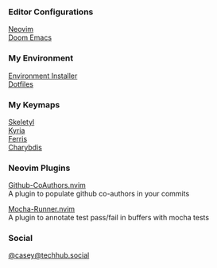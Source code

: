 ### Editor Configurations

[Neovim](https://github.com/cwebster2/vim)  
[Doom Emacs](https://github.com/cwebster2/.doom.d)

### My Environment

[Environment Installer](https://github.com/cwebster2/environment-installer)  
[Dotfiles](https://github.com/cwebster2/dotfiles)
 
### My Keymaps

[Skeletyl](https://github.com/cwebster2/zmk-config)  
[Kyria](https://github.com/cwebster2/qmk_firmware/tree/master/keyboards/splitkb/kyria/keymaps/cwebster2)  
[Ferris](https://github.com/cwebster2/qmk_firmware/tree/cw-ferris-keyamap/keyboards/ferris/keymaps/cwebster2)  
[Charybdis](https://github.com/cwebster2/qmk_firmware/tree/cw-rp2040-keymaps/keyboards/bastardkb/charybdis/3x5/keymaps/cwebster2)  

### Neovim Plugins

[Github-CoAuthors.nvim](https://github.com/cwebster2/github-coauthors.nvim)  
A plugin to populate github co-authors in your commits  

[Mocha-Runner.nvim](https://github.com/cwebster2/mocha-runner.nvim)  
A plugin to annotate test pass/fail in buffers with mocha tests  

### Social
<a rel="me" href="https://techhub.social/@casey">@casey@techhub.social</a>
<!--
**cwebster2/cwebster2** is a ✨ _special_ ✨ repository because its `README.md` (this file) appears on your GitHub profile.

Here are some ideas to get you started:

- 🔭 I’m currently working on ...
- 🌱 I’m currently learning ...
- 👯 I’m looking to collaborate on ...
- 🤔 I’m looking for help with ...
- 💬 Ask me about ...
- 📫 How to reach me: ...
- 😄 Pronouns: ...
- ⚡ Fun fact: ...
-->
